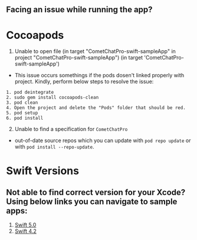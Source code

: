 
## Facing an issue while running the app? 

# Cocoapods

1. Unable to open file (in target "CometChatPro-swift-sampleApp" in project "CometChatPro-swift-sampleApp") (in target 'CometChatPro-swift-sampleApp')

- This issue occurs somethings if the pods dosen't linked properly with project. Kindly, perform below steps to resolve the issue:
 ```
1. pod deintegrate
2. sudo gem install cocoapods-clean
3. pod clean
4. Open the project and delete the "Pods" folder that should be red.
5. pod setup
6. pod install
```

2. Unable to find a specification for `CometChatPro`

- out-of-date source repos which you can update with `pod repo update` or with `pod install --repo-update`.


# Swift Versions

## Not able to find correct version for your Xcode? Using below links you can navigate to sample apps: 

1. [Swift 5.0](https://github.com/cometchat-pro-samples/ios-swift-chat-app) 
2. [Swift 4.2](https://github.com/cometchat-pro-samples/ios-swift-chat-app-swift-4.2)
